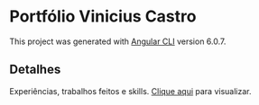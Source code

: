 # Portfólio Vinicius Castro

This project was generated with [Angular CLI](https://github.com/angular/angular-cli) version 6.0.7.

## Detalhes

Experiências, trabalhos feitos e skills.
[Clique aqui](https://viniciusrc15.github.io/portifolio-viniciusrc/) para visualizar.
